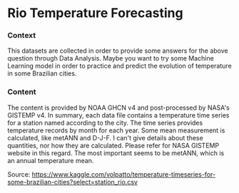 # Rio Temperature Forecasting

### Context
This datasets are collected in order to provide some answers for the above question through Data Analysis. Maybe you want to try some Machine Learning model in order to practice and predict the evolution of temperature in some Brazilian cities.

### Content
The content is provided by NOAA GHCN v4 and post-processed by NASA's GISTEMP v4.
In summary, each data file contains a temperature time series for a station named according to the city. The time series provides temperature records by month for each year. Some mean measurement is calculated, like metANN and D-J-F. I can't give details about these quantities, nor how they are calculated. Please refer for NASA GISTEMP website in this regard. The most important seems to be metANN, which is an annual temperature mean.


Source: https://www.kaggle.com/volpatto/temperature-timeseries-for-some-brazilian-cities?select=station_rio.csv
